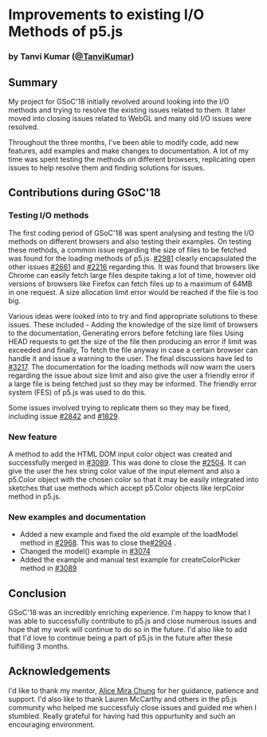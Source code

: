 # Improvements to existing I/O Methods of p5.js 
### by Tanvi Kumar ([@TanviKumar](https://github.com/TanviKumar))

## Summary

My project for GSoC'18 initially revolved around looking into the I/O methods and trying to resolve the existing issues related to them. It later moved into closing issues related to WebGL and many old I/O issues were resolved.

Throughout the three months, I've been able to modify code, add new features, add examples and make changes to documentation. A lot of my time was spent testing the methods on different browsers, replicating open issues to help resolve them and finding solutions for issues.

## Contributions during GSoC'18 

### Testing I/O methods

The first coding period of GSoC'18 was spent analysing and testing the I/O methods on different browsers and also testing their examples.
On testing these methods, a common issue regarding the size of files to be fetched was found for the loading methods of p5.js. 
[#2981](https://github.com/processing/p5.js/issues/2981) clearly encapsulated the other issues [#2661](https://github.com/processing/p5.js/issues/2661) and [#2216](https://github.com/processing/p5.js/issues/2216) regarding this. 
It was found that browsers like Chrome can easily fetch large files despite taking a lot of time, however old versions of browsers like Firefox can fetch files up to a maximum of 64MB in one request. A size allocation limit error would be reached if the file is too big.

Various ideas were looked into to try and find appropriate solutions to these issues.
These included - 
Adding the knowledge of the size limit of browsers to the documentation,
Generating errors before fetching lare files
Using HEAD requests to get the size of the file then producing an error if limit was exceeded and finally, 
To fetch the file anyway in case a certain browser can handle it and issue a warning to the user. 
The final discussions have led to [#3217](https://github.com/processing/p5.js/pull/3127).
The documentation for the loading methods will now warn the users regarding the issue about size limit and also give the user a friendly error if a large file is being fetched just so they may be informed.
The friendly error system (FES) of p5.js was used to do this. 

Some issues involved trying to replicate them so they may be fixed, including issue [#2842](https://github.com/processing/p5.js/issues/2842) and [#1829](https://github.com/processing/p5.js/issues/1829).

### New feature

A method to add the HTML DOM input color object was created and successfully merged in [#3089](https://github.com/processing/p5.js/pull/3089).
This was done to close the [#2504](https://github.com/processing/p5.js/issues/2504).
It can give the user the hex string color value of the input element and also a p5.Color object with the chosen color so that it may be easily integrated into sketches that use methods which accept p5.Color objects like lerpColor method in p5.js.

### New examples and documentation

- Added a new example and fixed the old example of the loadModel method in [#2968](https://github.com/processing/p5.js/pull/2968). This was to close the[#2904](https://github.com/processing/p5.js/issues/2904) .
- Changed the model() example in [#3074](https://github.com/processing/p5.js/pull/3074)
- Added the example and manual test example for createColorPicker method in [#3089](https://github.com/processing/p5.js/pull/3089)

## Conclusion

GSoC'18 was an incredibly enriching experience. I'm happy to know that I was able to successfully contribute to p5.js and close numerous issues and hope that my work will continue to do so in the future. I'd also like to add that I'd love to continue being a part of p5.js in the future after these fulfilling 3 months.

## Acknowledgements

I'd like to thank my mentor, [Alice Mira Chung](https://github.com/almchung) for her guidance, patience and support. I'd also like to thank Lauren McCarthy and others in the p5.js community who helped me successfuly close issues and guided me when I stumbled. Really grateful for having had this oppurtunity and such an encouraging environment.